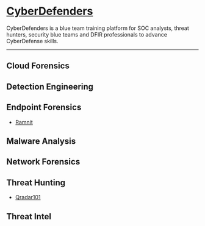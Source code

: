 # [CyberDefenders](https://cyberdefenders.org/)

CyberDefenders is a blue team training platform for SOC analysts, threat hunters, security blue teams and DFIR professionals to advance CyberDefense skills.

---
<!-- - <a href="url">Sample</a> -->
## Cloud Forensics

## Detection Engineering


## Endpoint Forensics
- <a href="https://github.com/mmhgwyjs/cyberdefenders/blob/main/Endpoint%20Forensics/Ramnit.md">Ramnit</a>

## Malware Analysis

## Network Forensics

## Threat Hunting
- <a href="https://github.com/mmhgwyjs/cyberdefenders/blob/main/Threat%20Hunting/Qradar101.md">Qradar101</a>

## Threat Intel











